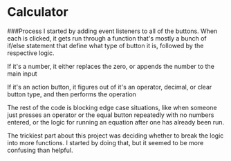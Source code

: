 # Calculator

###Process
I started by adding event listeners to all of the buttons. When each is clicked, it gets run through a function that's mostly a bunch of if/else statement that define what type of button it is, followed by the respective logic.

If it's a number, it either replaces the zero, or appends the number to the main input

If it's an action button, it figures out of it's an operator, decimal, or clear button type, and then performs the operation

The rest of the code is blocking edge case situations, like when someone just presses an operator or the equal button repeatedly with no numbers entered, or the logic for running an equation after one has already been run.

The trickiest part about this project was deciding whether to break the logic into more functions. I started by doing that, but it seemed to be more confusing than helpful.
